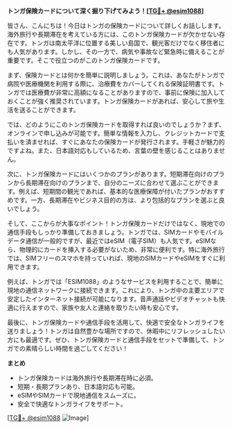 **トンガ保険カードについて深く掘り下げてみよう！[[TG💪+ @esim1088](https://t.me/s/esim1088)]**

皆さん、こんにちは！今日はトンガの保険カードについて詳しくお話しします。海外旅行や長期滞在を考えている方には、このトンガ保険カードが欠かせない存在です。トンガは南太平洋に位置する美しい島国で、観光客だけでなく移住者にも人気があります。しかし、その一方で、病気や事故など緊急時に備えることが重要です。そこで役立つのがこのトンガ保険カードです。

まず、保険カードとは何かを簡単に説明しましょう。これは、あなたがトンガで病院や医療機関を利用する際に、治療費をカバーしてくれる保険証明書です。トンガでは医療費が非常に高額になることがありますので、事前に保険に加入しておくことが強く推奨されています。トンガ保険カードがあれば、安心して旅や生活を送ることができます。

では、どのようにこのトンガ保険カードを取得すれば良いのでしょうか？まず、オンラインで申し込みが可能です。簡単な情報を入力し、クレジットカードで支払いを済ませれば、すぐにあなたの保険カードが発行されます。手軽さが魅力的ですよね。また、日本語対応もしているため、言葉の壁を感じることはありません。

次に、トンガ保険カードにはいくつかのプランがあります。短期滞在向けのプランから長期滞在向けのプランまで、自分のニーズに合わせて選ぶことができます。例えば、短期間の観光であれば、基本的な医療保障が付いたプランがおすすめです。一方、長期滞在やビジネス目的の方は、より包括的なプランを選ぶと良いでしょう。

そして、ここからが大事なポイント！トンガ保険カードだけではなく、現地での通信手段もしっかり準備しておきましょう。トンガでは、SIMカードやモバイルデータ通信が一般的ですが、最近ではeSIM（電子SIM）も人気です。eSIMなら、物理的にカードを挿入する必要がないため、非常に便利です。特に海外旅行では、SIMフリーのスマホを持っていれば、現地のSIMカードやeSIMをすぐに利用できます。

例えば、トンガでは「ESIM1088」のようなサービスを利用することで、簡単に現地の通信ネットワークに接続できます。これにより、トンガ中の主要エリアで安定したインターネット接続が可能になります。音声通話やビデオチャットも快適に行えますので、家族や友人と連絡を取りたい時も安心です。

最後に、トンガ保険カードや通信手段を活用して、快適で安全なトンガライフを送りましょう！トンガは自然豊かな場所ですので、休暇中にリフレッシュしたい方にも最適です。ぜひ、トンガ保険カードと通信手段をセットで準備して、トンガでの素晴らしい時間を過ごしてください！

**まとめ**
- トンガ保険カードは海外旅行や長期滞在時に必須。
- 短期・長期プランあり、日本語対応も可能。
- eSIMやSIMカードで現地通信をスムーズに。
- 安全で快適なトンガライフをサポート。

[[TG💪+ @esim1088](https://t.me/s/esim1088) ![Image](https://i.postimg.cc/Y0z9fWf4/image.png)]